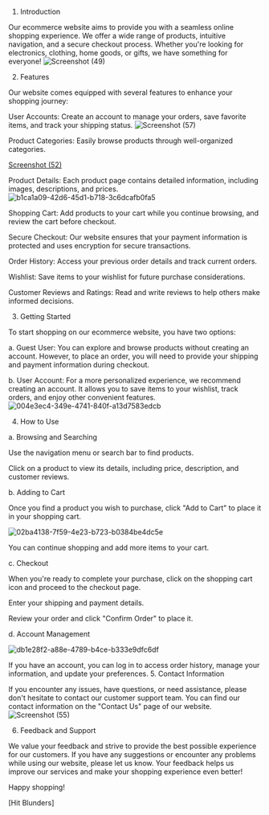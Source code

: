 1. Introduction

Our ecommerce website aims to provide you with a seamless online shopping experience. We offer a wide range of products, intuitive navigation, and a secure checkout process. Whether you're looking for electronics, clothing, home goods, or gifts, we have something for everyone!
![Screenshot (49)](https://github.com/21bcse06simran/Project-2/assets/138780970/480730c3-d250-4810-b9da-19784574d666)

2. Features

Our website comes equipped with several features to enhance your shopping journey:

User Accounts: Create an account to manage your orders, save favorite items, and track your shipping status.
![Screenshot (57)](https://github.com/21bcse06simran/Project-2/assets/138780970/8b100502-461a-42b9-a2a6-4ceb7331420e)

Product Categories: Easily browse products through well-organized categories.

[Screenshot (52)](https://github.com/21bcse06simran/Project-2/assets/138780970/c286dd65-0778-4bc2-bc14-535223838dbb)

Product Details: Each product page contains detailed information, including images, descriptions, and prices.
![b1ca1a09-42d6-45d1-b718-3c6dcafb0fa5](https://github.com/21bcse06simran/Project-2/assets/138780970/883897ac-fd1b-431d-8f83-ab5bd1cc9548)

Shopping Cart: Add products to your cart while you continue browsing, and review the cart before checkout.


Secure Checkout: Our website ensures that your payment information is protected and uses encryption for secure transactions.

Order History: Access your previous order details and track current orders.

Wishlist: Save items to your wishlist for future purchase considerations.

Customer Reviews and Ratings: Read and write reviews to help others make informed decisions.



3. Getting Started

To start shopping on our ecommerce website, you have two options:

a. Guest User: You can explore and browse products without creating an account. However, to place an order, you will need to provide your shipping and payment information during checkout.

b. User Account: For a more personalized experience, we recommend creating an account. It allows you to save items to your wishlist, track orders, and enjoy other convenient features.
![004e3ec4-349e-4741-840f-a13d7583edcb](https://github.com/21bcse06simran/Project-2/assets/138780970/98dcc86f-ac29-40e4-b391-cf7af79bc367)


4. How to Use

a. Browsing and Searching

Use the navigation menu or search bar to find products.

Click on a product to view its details, including price, description, and customer reviews.

b. Adding to Cart

Once you find a product you wish to purchase, click "Add to Cart" to place it in your shopping cart.

![02ba4138-7f59-4e23-b723-b0384be4dc5e](https://github.com/21bcse06simran/Project-2/assets/138780970/39a3c65d-e3a4-4374-b421-5e74ab8a66e1)

You can continue shopping and add more items to your cart.

c. Checkout

When you're ready to complete your purchase, click on the shopping cart icon and proceed to the checkout page.

Enter your shipping and payment details.

Review your order and click "Confirm Order" to place it.

d. Account Management

![db1e28f2-a88e-4789-b4ce-b333e9dfc6df](https://github.com/21bcse06simran/Project-2/assets/138780970/e738d24c-9ea9-4c7d-8ac5-5dc0830ed298)

If you have an account, you can log in to access order history, manage your information, and update your preferences.
5. Contact Information

If you encounter any issues, have questions, or need assistance, please don't hesitate to contact our customer support team. You can find our contact information on the "Contact Us" page of our website.
![Screenshot (55)](https://github.com/21bcse06simran/Project-2/assets/138780970/819e6b13-386f-4ac3-9237-4936564db3e9)


6. Feedback and Support

We value your feedback and strive to provide the best possible experience for our customers. If you have any suggestions or encounter any problems while using our website, please let us know. Your feedback helps us improve our services and make your shopping experience even better!

Happy shopping!

[Hit Blunders]





 
